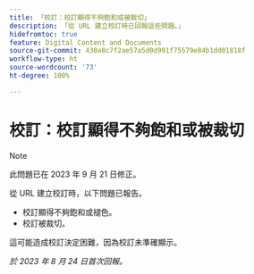 ```yaml
---
title: 「校訂：校訂顯得不夠飽和或被裁切」
description: 「從 URL 建立校訂時已回報這些問題。」
hidefromtoc: true
feature: Digital Content and Documents
source-git-commit: 430a8c7f2ae57a5d0d991f75579e84b1dd01818f
workflow-type: ht
source-wordcount: '73'
ht-degree: 100%

---
```



# 校訂：校訂顯得不夠飽和或被裁切

>[!NOTE]
>
>此問題已在 2023 年 9 月 21 日修正。

從 URL 建立校訂時，以下問題已報告。

* 校訂顯得不夠飽和或褪色。
* 校訂被裁切。

這可能造成校訂決定困難，因為校訂未準確顯示。

_於 2023 年 8 月 24 日首次回報。_
